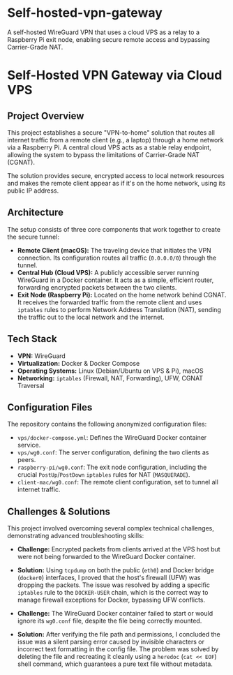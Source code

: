 # Self-hosted-vpn-gateway
A self-hosted WireGuard VPN that uses a cloud VPS as a relay to a Raspberry Pi exit node, enabling secure remote access and bypassing Carrier-Grade NAT.

# Self-Hosted VPN Gateway via Cloud VPS

## Project Overview
This project establishes a secure "VPN-to-home" solution that routes all internet traffic from a remote client (e.g., a laptop) through a home network via a Raspberry Pi. A central cloud VPS acts as a stable relay endpoint, allowing the system to bypass the limitations of Carrier-Grade NAT (CGNAT).

The solution provides secure, encrypted access to local network resources and makes the remote client appear as if it's on the home network, using its public IP address.

## Architecture
The setup consists of three core components that work together to create the secure tunnel:

* **Remote Client (macOS):** The traveling device that initiates the VPN connection. Its configuration routes all traffic (`0.0.0.0/0`) through the tunnel.
* **Central Hub (Cloud VPS):** A publicly accessible server running WireGuard in a Docker container. It acts as a simple, efficient router, forwarding encrypted packets between the two clients.
* **Exit Node (Raspberry Pi):** Located on the home network behind CGNAT. It receives the forwarded traffic from the remote client and uses `iptables` rules to perform Network Address Translation (NAT), sending the traffic out to the local network and the internet.



## Tech Stack
* **VPN:** WireGuard
* **Virtualization:** Docker & Docker Compose
* **Operating Systems:** Linux (Debian/Ubuntu on VPS & Pi), macOS
* **Networking:** `iptables` (Firewall, NAT, Forwarding), UFW, CGNAT Traversal

## Configuration Files
The repository contains the following anonymized configuration files:
* `vps/docker-compose.yml`: Defines the WireGuard Docker container service.
* `vps/wg0.conf`: The server configuration, defining the two clients as peers.
* `raspberry-pi/wg0.conf`: The exit node configuration, including the crucial `PostUp`/`PostDown` `iptables` rules for NAT (`MASQUERADE`).
* `client-mac/wg0.conf`: The remote client configuration, set to tunnel all internet traffic.

## Challenges & Solutions
This project involved overcoming several complex technical challenges, demonstrating advanced troubleshooting skills:

* **Challenge:** Encrypted packets from clients arrived at the VPS host but were not being forwarded to the WireGuard Docker container.
* **Solution:** Using `tcpdump` on both the public (`eth0`) and Docker bridge (`docker0`) interfaces, I proved that the host's firewall (UFW) was dropping the packets. The issue was resolved by adding a specific `iptables` rule to the `DOCKER-USER` chain, which is the correct way to manage firewall exceptions for Docker, bypassing UFW conflicts.

* **Challenge:** The WireGuard Docker container failed to start or would ignore its `wg0.conf` file, despite the file being correctly mounted.
* **Solution:** After verifying the file path and permissions, I concluded the issue was a silent parsing error caused by invisible characters or incorrect text formatting in the config file. The problem was solved by deleting the file and recreating it cleanly using a `heredoc` (`cat << EOF`) shell command, which guarantees a pure text file without metadata.
